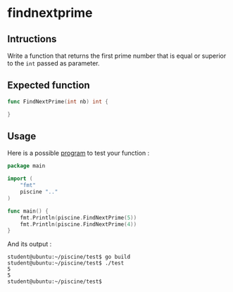 # findnextprime

## Intructions

Write a function that returns the first prime number that is equal or superior to the `int` passed as parameter.

## Expected function

```go
func FindNextPrime(int nb) int {

}
```

## Usage

Here is a possible [program](TODO-LINK) to test your function :

```go
package main

import (
	"fmt"
	piscine ".."
)

func main() {
	fmt.Println(piscine.FindNextPrime(5))
	fmt.Println(piscine.FindNextPrime(4))
}
```

And its output :

```console
student@ubuntu:~/piscine/test$ go build
student@ubuntu:~/piscine/test$ ./test
5
5
student@ubuntu:~/piscine/test$
```

